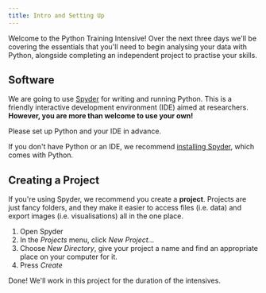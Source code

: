 ```yaml
---
title: Intro and Setting Up
---
```


Welcome to the Python Training Intensive! Over the next three days we'll be covering the essentials that you'll need to begin analysing your data with Python, alongside completing an independent project to practise your skills.

## Software

We are going to use [Spyder](https://www.spyder-ide.org/) for writing and running Python. This is a friendly interactive development environment (IDE) aimed at researchers. **However, you are more than welcome to use your own!**

Please set up Python and your IDE in advance. 

If you don't have Python or an IDE, we recommend [installing Spyder](https://www.spyder-ide.org/), which comes with Python.

## Creating a Project

If you're using Spyder, we recommend you create a **project**. Projects are just fancy folders, and they make it easier to access files (i.e. data) and export images (i.e. visualisations) all in the one place.

1. Open Spyder
2. In the *Projects* menu, click *New Project...*
3. Choose *New Directory*, give your project a name and find an appropriate place on your computer for it.
4. Press *Create*

Done! We'll work in this project for the duration of the intensives.